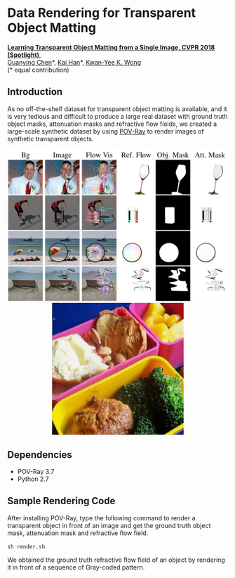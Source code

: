 # Data Rendering for Transparent Object Matting
**[Learning Transparent Object Matting from a Single Image, CVPR 2018 (Spotlight)](http://gychen.org/TOM-Net/)**,
<br>
[Guanying Chen](http://www.gychen.org)\*, [Kai Han](http://www.hankai.org/)\*, [Kwan-Yee K. Wong](http://i.cs.hku.hk/~kykwong/)
<br>
(\* equal contribution)

## Introduction
As no off-the-shelf dataset for transparent object matting is available, and it is very tedious and difficult to produce a large real dataset with ground truth object masks, attenuation masks and refractive flow fields, we created a large-scale synthetic dataset by using [POV-Ray](http://www.povray.org/) to render images of synthetic transparent objects.

<p align="center">
    <img src='data/TOM-Net_Render.png' width="600" > <br>
    <img src='data/animation.gif' width="300" >
</p>

## Dependencies
- POV-Ray 3.7
- Python 2.7

## Sample Rendering Code 
After installing POV-Ray, type the following command to render a transparent object in front of an image and get the ground truth object mask, attenuation mask and refractive flow field. 
```
sh render.sh
```
We obtained the ground truth refractive flow field of an object by rendering it in front of a sequence of Gray-coded pattern.

